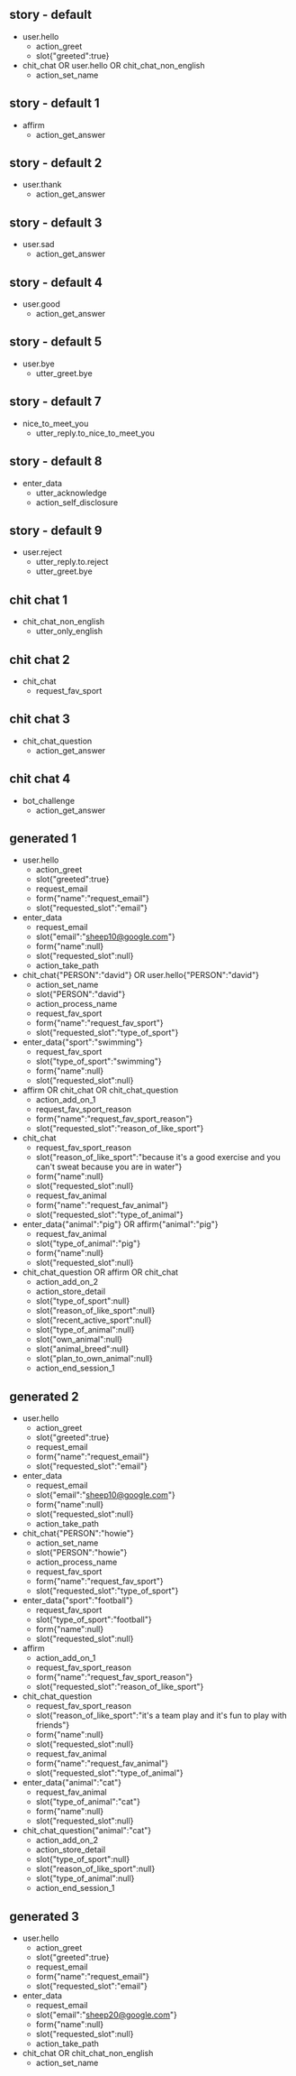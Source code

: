 ## story - default
* user.hello
  - action_greet
  - slot{"greeted":true}
* chit_chat OR user.hello OR chit_chat_non_english
  - action_set_name



## story - default 1
* affirm
  - action_get_answer

## story - default 2
* user.thank
  - action_get_answer

## story - default 3
* user.sad
  - action_get_answer

## story - default 4
* user.good
  - action_get_answer

## story - default 5
* user.bye  
  - utter_greet.bye

## story - default 7
* nice_to_meet_you
  - utter_reply.to_nice_to_meet_you

## story - default 8
* enter_data
  - utter_acknowledge
  - action_self_disclosure

## story - default 9
* user.reject
  - utter_reply.to.reject
  - utter_greet.bye



## chit chat 1
* chit_chat_non_english
  - utter_only_english
    
## chit chat 2
* chit_chat
  - request_fav_sport

## chit chat 3
* chit_chat_question
  - action_get_answer

## chit chat 4
* bot_challenge
  - action_get_answer







## generated 1
* user.hello
    - action_greet
    - slot{"greeted":true}
    - request_email
    - form{"name":"request_email"}
    - slot{"requested_slot":"email"}
* enter_data
    - request_email
    - slot{"email":"sheep10@google.com"}
    - form{"name":null}
    - slot{"requested_slot":null}
    - action_take_path
* chit_chat{"PERSON":"david"} OR user.hello{"PERSON":"david"}
    - action_set_name
    - slot{"PERSON":"david"}
    - action_process_name
    - request_fav_sport
    - form{"name":"request_fav_sport"}
    - slot{"requested_slot":"type_of_sport"}
* enter_data{"sport":"swimming"}
    - request_fav_sport
    - slot{"type_of_sport":"swimming"}
    - form{"name":null}
    - slot{"requested_slot":null}
* affirm OR chit_chat OR chit_chat_question
    - action_add_on_1
    - request_fav_sport_reason
    - form{"name":"request_fav_sport_reason"}
    - slot{"requested_slot":"reason_of_like_sport"}
* chit_chat
    - request_fav_sport_reason
    - slot{"reason_of_like_sport":"because it's a good exercise and you can't sweat because you are in water"}
    - form{"name":null}
    - slot{"requested_slot":null}
    - request_fav_animal
    - form{"name":"request_fav_animal"}
    - slot{"requested_slot":"type_of_animal"}
* enter_data{"animal":"pig"} OR affirm{"animal":"pig"}
    - request_fav_animal
    - slot{"type_of_animal":"pig"}
    - form{"name":null}
    - slot{"requested_slot":null}
* chit_chat_question OR affirm OR chit_chat
    - action_add_on_2
    - action_store_detail
    - slot{"type_of_sport":null}
    - slot{"reason_of_like_sport":null}
    - slot{"recent_active_sport":null}
    - slot{"type_of_animal":null}
    - slot{"own_animal":null}
    - slot{"animal_breed":null}
    - slot{"plan_to_own_animal":null}
    - action_end_session_1


## generated 2
* user.hello
    - action_greet
    - slot{"greeted":true}
    - request_email
    - form{"name":"request_email"}
    - slot{"requested_slot":"email"}
* enter_data
    - request_email
    - slot{"email":"sheep10@google.com"}
    - form{"name":null}
    - slot{"requested_slot":null}
    - action_take_path
* chit_chat{"PERSON":"howie"}
    - action_set_name
    - slot{"PERSON":"howie"}
    - action_process_name
    - request_fav_sport
    - form{"name":"request_fav_sport"}
    - slot{"requested_slot":"type_of_sport"}
* enter_data{"sport":"football"}
    - request_fav_sport
    - slot{"type_of_sport":"football"}
    - form{"name":null}
    - slot{"requested_slot":null}
* affirm
    - action_add_on_1
    - request_fav_sport_reason
    - form{"name":"request_fav_sport_reason"}
    - slot{"requested_slot":"reason_of_like_sport"}
* chit_chat_question
    - request_fav_sport_reason
    - slot{"reason_of_like_sport":"it's a team play and it's fun to play with friends"}
    - form{"name":null}
    - slot{"requested_slot":null}
    - request_fav_animal
    - form{"name":"request_fav_animal"}
    - slot{"requested_slot":"type_of_animal"}
* enter_data{"animal":"cat"}
    - request_fav_animal
    - slot{"type_of_animal":"cat"}
    - form{"name":null}
    - slot{"requested_slot":null}
* chit_chat_question{"animal":"cat"}
    - action_add_on_2
    - action_store_detail
    - slot{"type_of_sport":null}
    - slot{"reason_of_like_sport":null}
    - slot{"type_of_animal":null}
    - action_end_session_1


## generated 3
* user.hello
    - action_greet
    - slot{"greeted":true}
    - request_email
    - form{"name":"request_email"}
    - slot{"requested_slot":"email"}
* enter_data 
    - request_email
    - slot{"email":"sheep20@google.com"}
    - form{"name":null}
    - slot{"requested_slot":null}
    - action_take_path
* chit_chat OR chit_chat_non_english
    - action_set_name